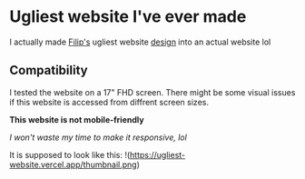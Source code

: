 # Ugliest website I've ever made
I actually made [Filip's](https://www.youtube.com/c/FilipDev) ugliest website [design](https://youtu.be/Dc7QtHkqBUc) into an actual website lol

## Compatibility
I tested the website on a 17" FHD screen. There might be some visual issues if this website is accessed from diffrent screen sizes.

**This website is not mobile-friendly**

_I won't waste my time to make it responsive, lol_



It is supposed to look like this:
!(https://ugliest-website.vercel.app/thumbnail.png)
